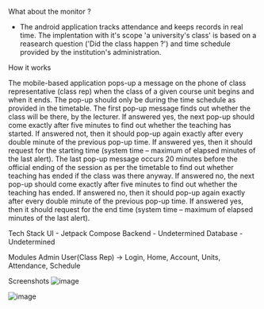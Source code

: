 What about the monitor ?

- The android application tracks attendance and keeps records in real time. The implentation with it's scope 'a university's class' is based on a reasearch question ('Did the class happen ?') and time schedule provided by the institution's administration.

How it works 

The mobile-based application pops-up a message on the phone of class representative (class rep) when the class of a given course unit begins and when it ends. The pop-up should only be during the time schedule as provided in the timetable. The first pop-up message finds out whether the class will be there, by the lecturer. If answered yes, the next pop-up should come exactly after five minutes to find out whether the teaching has started. If answered not, then it should pop-up again exactly after every double minute of the previous pop-up time. If answered yes, then it should request for the starting time (system time – maximum of elapsed minutes of the last alert). The last pop-up message occurs 20 minutes before the official ending of the session as per the timetable to find out whether teaching has ended if the class was there anyway. If answered no, the next pop-up should come exactly after five minutes to find out whether the teaching has ended. If answered no, then it should pop-up again exactly after every double minute of the previous pop-up time. If answered yes, then it should request for the end time (system time – maximum of elapsed minutes of the last alert).

Tech Stack
UI - Jetpack Compose
Backend - Undetermined
Database - Undetermined

Modules
Admin
User(Class Rep) -> Login, Home, Account, Units, Attendance, Schedule

Screenshots
![image](https://user-images.githubusercontent.com/91130301/201747659-c5c9b326-63bb-4fdd-a014-bbb8cf5eff9d.png)

![image](https://user-images.githubusercontent.com/91130301/201747440-90564cd9-a4ea-4e5d-949a-ef4be76032d6.png)


